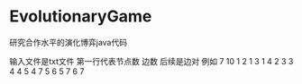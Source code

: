 # EvolutionaryGame
研究合作水平的演化博弈java代码

输入文件是txt文件
第一行代表节点数 边数
后续是边对
例如
7 10
1 2
1 3
1 4
2 3
3 4
4 5
4 7
5 6
5 7
6 7
